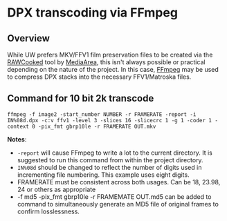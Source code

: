 # DPX transcoding via FFmpeg

## Overview
While UW prefers MKV/FFV1 film preservation files to be created via the [RAWCooked](https://mediaarea.net/RAWcooked) tool by [MediaArea](https://mediaarea.net/), this isn't always possible or practical depending on the nature of the project. In this case, [FFmpeg](https://www.ffmpeg.org/) may be used to compress DPX stacks into the necessary FFV1/Matroska files.

## Command for 10 bit 2k transcode
`ffmpeg -f image2 -start_number NUMBER -r FRAMERATE -report -i IN%08d.dpx -c:v ffv1 -level 3 -slices 16 -slicecrc 1 -g 1 -coder 1 -context 0 -pix_fmt gbrp10le -r FRAMERATE OUT.mkv`

__Notes__:
* `-report` will cause FFmpeg to write a lot to the current directory. It is suggested to run this command from within the project directory.
* `IN%08d` should be changed to reflect the number of digits used in incrementing file numbering. This example uses eight digits.
* FRAMERATE must be consistent across both usages. Can be 18, 23.98, 24 or others as appropriate
* -f md5 -pix_fmt gbrp10le -r FRAMEMATE OUT.md5 can be added to command to simultaneously generate an MD5 file of original frames to confirm losslessness.

